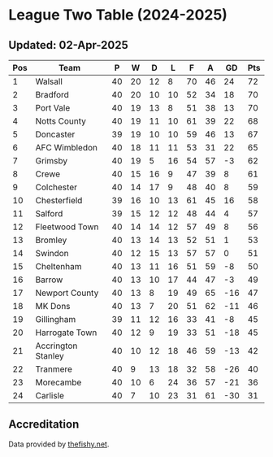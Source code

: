 # League Two Table (2024-2025)
## Updated: 02-Apr-2025

| Pos | Team | P | W | D | L | F | A | GD | Pts |
| --- | --- | --- | --- | --- | --- | --- | --- | --- | --- |
| 1 | Walsall | 40 | 20 | 12 | 8 | 70 | 46 | 24 | 72 |
| 2 | Bradford | 40 | 20 | 10 | 10 | 52 | 34 | 18 | 70 |
| 3 | Port Vale | 40 | 19 | 13 | 8 | 51 | 38 | 13 | 70 |
| 4 | Notts County | 40 | 19 | 11 | 10 | 61 | 39 | 22 | 68 |
| 5 | Doncaster | 39 | 19 | 10 | 10 | 59 | 46 | 13 | 67 |
| 6 | AFC Wimbledon | 40 | 18 | 11 | 11 | 53 | 31 | 22 | 65 |
| 7 | Grimsby | 40 | 19 | 5 | 16 | 54 | 57 | -3 | 62 |
| 8 | Crewe | 40 | 15 | 16 | 9 | 47 | 39 | 8 | 61 |
| 9 | Colchester | 40 | 14 | 17 | 9 | 48 | 40 | 8 | 59 |
| 10 | Chesterfield | 39 | 16 | 10 | 13 | 61 | 45 | 16 | 58 |
| 11 | Salford | 39 | 15 | 12 | 12 | 48 | 44 | 4 | 57 |
| 12 | Fleetwood Town | 40 | 14 | 14 | 12 | 57 | 49 | 8 | 56 |
| 13 | Bromley | 40 | 13 | 14 | 13 | 52 | 51 | 1 | 53 |
| 14 | Swindon | 40 | 12 | 15 | 13 | 57 | 57 | 0 | 51 |
| 15 | Cheltenham | 40 | 13 | 11 | 16 | 51 | 59 | -8 | 50 |
| 16 | Barrow | 40 | 13 | 10 | 17 | 44 | 47 | -3 | 49 |
| 17 | Newport County | 40 | 13 | 8 | 19 | 49 | 65 | -16 | 47 |
| 18 | MK Dons | 40 | 13 | 7 | 20 | 51 | 62 | -11 | 46 |
| 19 | Gillingham | 39 | 11 | 12 | 16 | 33 | 41 | -8 | 45 |
| 20 | Harrogate Town | 40 | 12 | 9 | 19 | 33 | 51 | -18 | 45 |
| 21 | Accrington Stanley | 40 | 10 | 12 | 18 | 46 | 59 | -13 | 42 |
| 22 | Tranmere | 40 | 9 | 13 | 18 | 32 | 58 | -26 | 40 |
| 23 | Morecambe | 40 | 10 | 6 | 24 | 36 | 57 | -21 | 36 |
| 24 | Carlisle | 40 | 7 | 10 | 23 | 31 | 61 | -30 | 31 |

## Accreditation 

Data provided by [thefishy.net](https://www.thefishy.net/).